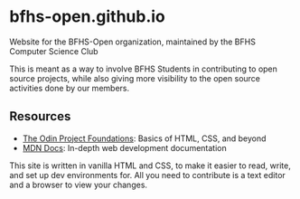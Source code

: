 # bfhs-open.github.io
Website for the BFHS-Open organization, maintained by the BFHS Computer Science Club

This is meant as a way to involve BFHS Students in contributing to open source projects, while also giving more visibility to the open source activities done by our members.

## Resources
- [The Odin Project Foundations](https://www.theodinproject.com/paths/foundations/courses/foundations): Basics of HTML, CSS, and beyond
- [MDN Docs](https://developer.mozilla.org/en-US/): In-depth web development documentation

This site is written in vanilla HTML and CSS, to make it easier to read, write, and set up dev environments for. All you need to contribute is a text editor and a browser to view your changes.
